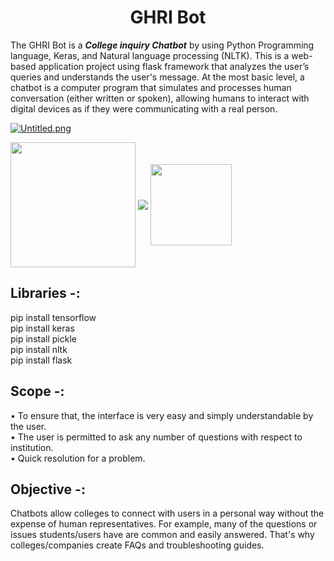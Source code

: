 <h1 id="custom-id" align="center">GHRI Bot</h1>

The GHRI Bot is a ***College inquiry Chatbot*** by using Python Programming language, Keras, and Natural language processing (NLTK). This is a web-based application project using flask framework  that analyzes the user’s queries and understands the user's message. At the most basic level, a chatbot is a computer program that simulates and processes human conversation (either written or spoken), allowing humans to interact with digital devices as if they were communicating with a real person.

[![Untitled.png](https://i.postimg.cc/RV39DLLq/Untitled.png)](https://postimg.cc/nCt6s75t)

<img src="https://forthebadge.com/images/featured/featured-built-with-love.svg" width="200" align="center">   <img src="https://forthebadge.com/images/badges/made-with-python.svg" align="center">  <img src="https://img.shields.io/badge/ChatBot-0066FF.svg?style=for-the-badge&logo=ChatBot&logoColor=white" width="130" align="center">   


## Libraries -:

pip install tensorflow</br>
pip install keras</br>
pip install pickle</br>
pip install nltk</br>
pip install flask


## Scope -:

•	To ensure that, the interface is very easy and simply understandable by the user.</br>
•	The user is permitted to ask any number of questions with respect to institution.</br>
•	Quick resolution for a problem.

## Objective -:

Chatbots allow colleges to connect with users in a personal way without the expense of human representatives. For example, many of the questions or issues students/users have are common and easily answered. That's why colleges/companies create FAQs and troubleshooting guides.



